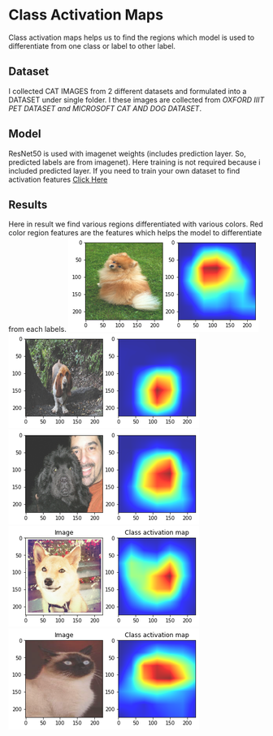 <h1>Class Activation Maps</h1>
Class activation maps helps us to find the regions which model is used to differentiate from one class or label to other label.
<h2>Dataset</h2>
I collected CAT IMAGES from 2 different datasets and formulated into a DATASET under single folder. I these images are collected from <em>OXFORD IIIT PET DATASET and MICROSOFT CAT AND DOG DATASET</em>.

<h2>Model</h2>
ResNet50 is used with imagenet weights (includes prediction layer. So, predicted labels are from imagenet). Here training is not required because i included predicted layer. If you need to train your own dataset to find activation features <a href="#">Click Here</a>

<h2>Results</h2>
Here in result we find various regions differentiated with various colors. Red color region features are the features which helps the model to differentiate from each labels.

<img src="https://github.com/GowthamKumar1626/Machine-Learning-MODELS/blob/master/Computer%20Vision/Class%20Activation%20Maps/results/Unknown.png">
<img src="https://github.com/GowthamKumar1626/Machine-Learning-MODELS/blob/master/Computer%20Vision/Class%20Activation%20Maps/results/Unknown-2.png">
<img src="https://github.com/GowthamKumar1626/Machine-Learning-MODELS/blob/master/Computer%20Vision/Class%20Activation%20Maps/results/Unknown-3.png">
<img src="https://github.com/GowthamKumar1626/Machine-Learning-MODELS/blob/master/Computer%20Vision/Class%20Activation%20Maps/results/Unknown-4.png">
<img src="https://github.com/GowthamKumar1626/Machine-Learning-MODELS/blob/master/Computer%20Vision/Class%20Activation%20Maps/results/Unknown-5.png">


